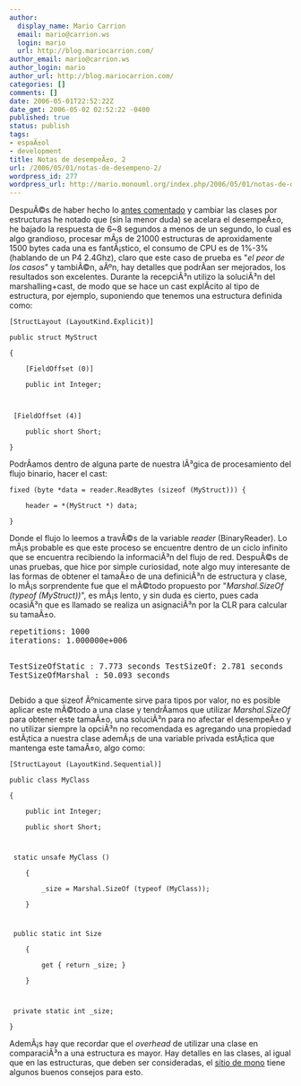 ```yaml
---
author:
  display_name: Mario Carrion
  email: mario@carrion.ws
  login: mario
  url: http://blog.mariocarrion.com/
author_email: mario@carrion.ws
author_login: mario
author_url: http://blog.mariocarrion.com/
categories: []
comments: []
date: 2006-05-01T22:52:22Z
date_gmt: 2006-05-02 02:52:22 -0400
published: true
status: publish
tags:
- espaÃ±ol
- development
title: Notas de desempeÃ±o, 2
url: /2006/05/01/notas-de-desempeno-2/
wordpress_id: 277
wordpress_url: http://mario.monouml.org/index.php/2006/05/01/notas-de-desempeno-2/
---
```


<p>DespuÃ©s de haber hecho lo <a href="http://mario.monouml.org/index.php/2006/04/25/notas-de-desempeno/">antes comentado</a> y cambiar las clases por estructuras he notado que (sin la menor duda) se acelara el desempeÃ±o, he bajado la respuesta de 6~8 segundos a menos de un segundo, lo cual es algo grandioso, procesar mÃ¡s de 21000 estructuras de aproxidamente 1500 bytes cada una es fantÃ¡stico, el consumo de CPU es de 1%-3% (hablando de un P4 2.4Ghz), claro que este caso de prueba es "<em>el peor de los casos</em>" y tambiÃ©n, aÃºn, hay detalles que podrÃ­an ser mejorados, los resultados son excelentes. Durante la recepciÃ³n utilizo la soluciÃ³n del marshalling+cast, de modo que se hace un cast explÃ­cito al tipo de estructura, por ejemplo, suponiendo que tenemos una estructura definida como: </p>
<p><code lang="csharp">[StructLayout (LayoutKind.Explicit)]<br />
public struct MyStruct<br />
{<br />
	[FieldOffset (0)]<br />
	public int Integer;</p>
<p>	[FieldOffset (4)]<br />
	public short Short;<br />
}</code></p>
<p>PodrÃ­amos dentro de alguna parte de nuestra lÃ³gica de procesamiento del flujo binario, hacer el cast:</p>
<p><code lang="csharp">fixed (byte *data = reader.ReadBytes (sizeof (MyStruct))) {<br />
	header = *(MyStruct *) data;<br />
}</code></p>
<p>Donde el flujo lo leemos a travÃ©s de la variable <em>reader</em> (BinaryReader). Lo mÃ¡s probable es que este proceso se encuentre dentro de un ciclo infinito que se encuentra recibiendo la informaciÃ³n del flujo de red. DespuÃ©s de unas pruebas, que hice por simple curiosidad, note algo muy interesante de las formas de obtener el tamaÃ±o de una definiciÃ³n de estructura y clase, lo mÃ¡s sorprendente fue que el mÃ©todo propuesto por "<em>Marshal.SizeOf (typeof (MyStruct))</em>", es mÃ¡s lento, y sin duda es cierto, pues cada ocasiÃ³n que es llamado se realiza un asignaciÃ³n por la CLR para calcular su tamaÃ±o. </p>
<pre>repetitions: 1000
iterations: 1.000000e+006

TestSizeOfStatic :      7.773 seconds
TestSizeOf:     2.781 seconds
TestSizeOfMarshal :     50.093 seconds</pre>
<p>Debido a que sizeof Ãºnicamente sirve para tipos por valor, no es posible aplicar este mÃ©todo a una clase y tendrÃ­amos que utilizar <em>Marshal.SizeOf</em> para obtener este tamaÃ±o, una soluciÃ³n para no afectar el desempeÃ±o y no utilizar siempre la opciÃ³n no recomendada es agregando una propiedad estÃ¡tica a nuestra clase ademÃ¡s de una variable privada estÃ¡tica que mantenga este tamaÃ±o, algo como:</p>
<p><code lang="csharp">[StructLayout (LayoutKind.Sequential)]<br />
public class MyClass<br />
{<br />
	public int Integer;<br />
	public short Short;</p>
<p>	static unsafe MyClass ()<br />
	{<br />
		_size = Marshal.SizeOf (typeof (MyClass));<br />
	}</p>
<p>	public static int Size<br />
	{<br />
		get { return _size; }<br />
	}</p>
<p>	private static int _size;<br />
}</code></p>
<p>AdemÃ¡s hay que recordar que el <em>overhead</em> de utilizar una clase en comparaciÃ³n a una estructura es mayor. Hay detalles en las clases, al igual que en las estructuras, que deben ser consideradas, el <a href="http://www.mono-project.com/Interop_with_Native_Libraries">sitio de mono</a> tiene algunos buenos consejos para esto.</p>
